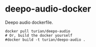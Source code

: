 # deepo-audio-docker

Deepo audio dockerfile.

```
docker pull turian/deepo-audio
# Or, build the docker yourself
#docker build -t turian/deepo-audio .
```
